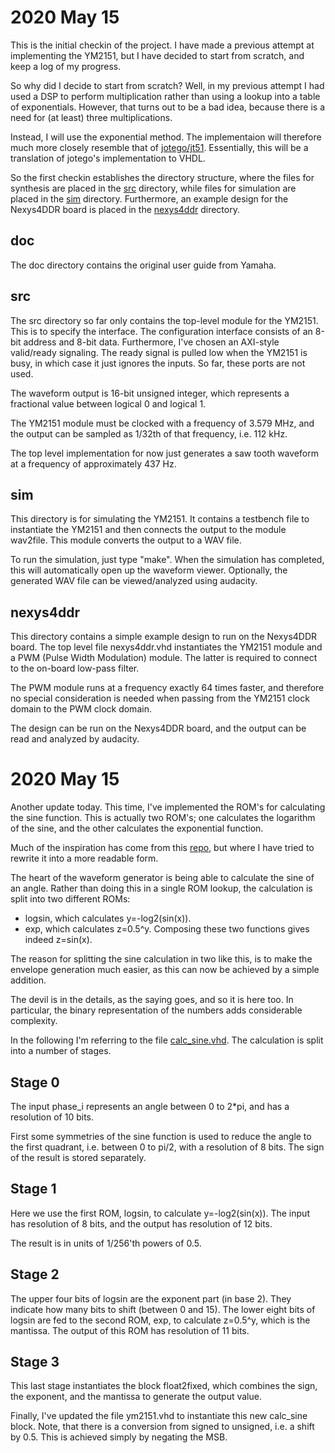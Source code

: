 # 2020 May 15
This is the initial checkin of the project. I have made a previous attempt at
implementing the YM2151, but I have decided to start from scratch, and keep a
log of my progress.

So why did I decide to start from scratch? Well, in my previous attempt I had
used a DSP to perform multiplication rather than using a lookup into a table of
exponentials. However, that turns out to be a bad idea, because there is a need
for (at least) three multiplications.

Instead, I will use the exponential method. The implementaion will therefore
much more closely resemble that of [jotego/jt51](https://github.com/jotego/jt51/).
Essentially, this will be a translation of jotego's implementation to VHDL.

So the first checkin establishes the directory structure, where the files for synthesis
are placed in the [src](src) directory, while files for simulation are placed in
the [sim](sim) directory. Furthermore, an example design for the Nexys4DDR board is
placed in the [nexys4ddr](nexys4ddr) directory.

## doc
The doc directory contains the original user guide from Yamaha.

## src
The src directory so far only contains the top-level module for the YM2151.
This is to specify the interface. The configuration interface consists of an
8-bit address and 8-bit data. Furthermore, I've chosen an AXI-style valid/ready
signaling. The ready signal is pulled low when the YM2151 is busy, in which
case it just ignores the inputs. So far, these ports are not used.

The waveform output is 16-bit unsigned integer, which represents a fractional
value between logical 0 and logical 1.

The YM2151 module must be clocked with a frequency of 3.579 MHz, and the output
can be sampled as 1/32th of that frequency, i.e. 112 kHz.

The top level implementation for now just generates a saw tooth waveform at a
frequency of approximately 437 Hz.

## sim
This directory is for simulating the YM2151. It contains a testbench file to
instantiate the YM2151 and then connects the output to the module wav2file.
This module converts the output to a WAV file.

To run the simulation, just type "make". When the simulation has completed,
this will automatically open up the waveform viewer.  Optionally, the generated
WAV file can be viewed/analyzed using audacity.

## nexys4ddr
This directory contains a simple example design to run on the Nexys4DDR board.
The top level file nexys4ddr.vhd instantiates the YM2151 module and a PWM
(Pulse Width Modulation) module. The latter is required to connect to the
on-board low-pass filter.

The PWM module runs at a frequency exactly 64 times faster, and therefore no
special consideration is needed when passing from the YM2151 clock domain to
the PWM clock domain.

The design can be run on the Nexys4DDR board, and the output can be read and
analyzed by audacity.

# 2020 May 15
Another update today. This time, I've implemented the ROM's for calculating the
sine function. This is actually two ROM's; one calculates the logarithm of the
sine, and the other calculates the exponential function.

Much of the inspiration has come from this
[repo](https://github.com/sauraen/YM2612/blob/master/Source/operator.vhd), but
where I have tried to rewrite it into a more readable form.

The heart of the waveform generator is being able to calculate the sine of an
angle. Rather than doing this in a single ROM lookup, the calculation is split
into two different ROMs:
* logsin, which calculates y=-log2(sin(x)).
* exp, which calculates z=0.5^y.
Composing these two functions gives indeed z=sin(x).

The reason for splitting the sine calculation in two like this, is to make the
envelope generation much easier, as this can now be achieved by a simple
addition.

The devil is in the details, as the saying goes, and so it is here too. In
particular, the binary representation of the numbers adds considerable
complexity.

In the following I'm referring to the file
[calc\_sine.vhd](src/calc\_sine.vhd). The calculation is split into a number of
stages.

## Stage 0
The input phase\_i represents an angle between 0 to 2\*pi, and has a resolution
of 10 bits.

First some symmetries of the sine function is used to reduce the angle to the
first quadrant, i.e. between 0 to pi/2, with a resolution of 8 bits. The sign
of the result is stored separately.

## Stage 1
Here we use the first ROM, logsin, to calculate y=-log2(sin(x)). The input has
resolution of 8 bits, and the output has resolution of 12 bits.

The result is in units of 1/256'th powers of 0.5.

## Stage 2
The upper four bits of logsin are the exponent part (in base 2).  They indicate
how many bits to shift (between 0 and 15).  The lower eight bits of logsin are
fed to the second ROM, exp, to calculate z=0.5^y, which is the mantissa.  The
output of this ROM has resolution of 11 bits.

## Stage 3
This last stage instantiates the block float2fixed, which combines the sign,
the exponent, and the mantissa to generate the output value.

Finally, I've updated the file ym2151.vhd to instantiate this new calc\_sine
block.  Note, that there is a conversion from signed to unsigned, i.e. a shift
by 0.5. This is achieved simply by negating the MSB.

